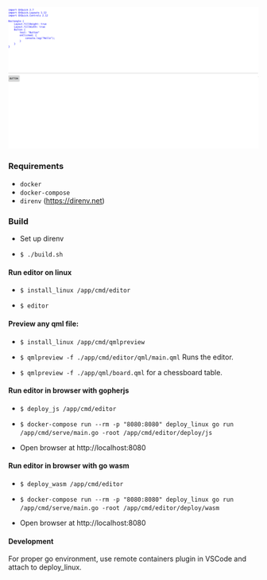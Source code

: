 ![Browser screenshot](/screenshot.png "Browser screenshot")

### Requirements

- `docker`
- `docker-compose`
- `direnv` (https://direnv.net)

### Build
* Set up direnv

* `$ ./build.sh`

#### Run editor on linux
* `$ install_linux /app/cmd/editor`

* `$ editor`

#### Preview any qml file:
* `$ install_linux /app/cmd/qmlpreview`

* `$ qmlpreview -f ./app/cmd/editor/qml/main.qml` Runs the editor.

* `$ qmlpreview -f ./app/qml/board.qml` for a chessboard table.


#### Run editor in browser with gopherjs

* `$ deploy_js /app/cmd/editor`

* `$ docker-compose run --rm -p "8080:8080" deploy_linux go run /app/cmd/serve/main.go -root /app/cmd/editor/deploy/js`

* Open browser at http://localhost:8080

#### Run editor in browser with go wasm

* `$ deploy_wasm /app/cmd/editor`

* `$ docker-compose run --rm -p "8080:8080" deploy_linux go run /app/cmd/serve/main.go -root /app/cmd/editor/deploy/wasm`

* Open browser at http://localhost:8080

#### Development

For proper go environment, use remote containers plugin in VSCode and attach to deploy_linux.
